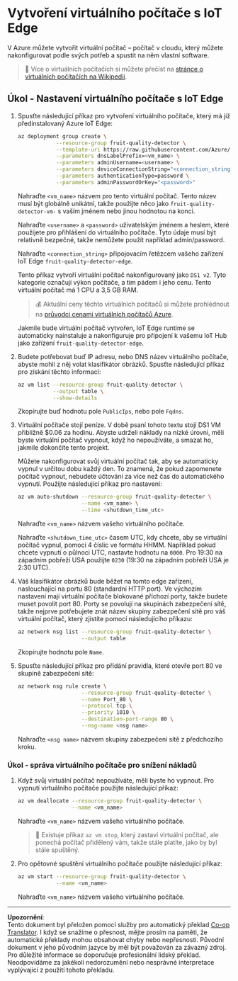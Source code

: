 <!--
CO_OP_TRANSLATOR_METADATA:
{
  "original_hash": "24dc783a600e20251211987b36370e93",
  "translation_date": "2025-08-27T20:50:50+00:00",
  "source_file": "4-manufacturing/lessons/3-run-fruit-detector-edge/vm-iotedge.md",
  "language_code": "cs"
}
-->
# Vytvoření virtuálního počítače s IoT Edge

V Azure můžete vytvořit virtuální počítač – počítač v cloudu, který můžete nakonfigurovat podle svých potřeb a spustit na něm vlastní software.

> 💁 Více o virtuálních počítačích si můžete přečíst na [stránce o virtuálních počítačích na Wikipedii](https://wikipedia.org/wiki/Virtual_machine).

## Úkol - Nastavení virtuálního počítače s IoT Edge

1. Spusťte následující příkaz pro vytvoření virtuálního počítače, který má již předinstalovaný Azure IoT Edge:

    ```sh
    az deployment group create \
                --resource-group fruit-quality-detector \
                --template-uri https://raw.githubusercontent.com/Azure/iotedge-vm-deploy/1.2.0/edgeDeploy.json \
                --parameters dnsLabelPrefix=<vm_name> \
                --parameters adminUsername=<username> \
                --parameters deviceConnectionString="<connection_string>" \
                --parameters authenticationType=password \
                --parameters adminPasswordOrKey="<password>"
    ```

    Nahraďte `<vm_name>` názvem pro tento virtuální počítač. Tento název musí být globálně unikátní, takže použijte něco jako `fruit-quality-detector-vm-` s vaším jménem nebo jinou hodnotou na konci.

    Nahraďte `<username>` a `<password>` uživatelským jménem a heslem, které použijete pro přihlášení do virtuálního počítače. Tyto údaje musí být relativně bezpečné, takže nemůžete použít například admin/password.

    Nahraďte `<connection_string>` připojovacím řetězcem vašeho zařízení IoT Edge `fruit-quality-detector-edge`.

    Tento příkaz vytvoří virtuální počítač nakonfigurovaný jako `DS1 v2`. Tyto kategorie označují výkon počítače, a tím pádem i jeho cenu. Tento virtuální počítač má 1 CPU a 3,5 GB RAM.

    > 💰 Aktuální ceny těchto virtuálních počítačů si můžete prohlédnout na [průvodci cenami virtuálních počítačů Azure](https://azure.microsoft.com/pricing/details/virtual-machines/linux/?WT.mc_id=academic-17441-jabenn).

    Jakmile bude virtuální počítač vytvořen, IoT Edge runtime se automaticky nainstaluje a nakonfiguruje pro připojení k vašemu IoT Hub jako zařízení `fruit-quality-detector-edge`.

1. Budete potřebovat buď IP adresu, nebo DNS název virtuálního počítače, abyste mohli z něj volat klasifikátor obrázků. Spusťte následující příkaz pro získání těchto informací:

    ```sh
    az vm list --resource-group fruit-quality-detector \
               --output table \
               --show-details
    ```

    Zkopírujte buď hodnotu pole `PublicIps`, nebo pole `Fqdns`.

1. Virtuální počítače stojí peníze. V době psaní tohoto textu stojí DS1 VM přibližně $0.06 za hodinu. Abyste udrželi náklady na nízké úrovni, měli byste virtuální počítač vypnout, když ho nepoužíváte, a smazat ho, jakmile dokončíte tento projekt.

    Můžete nakonfigurovat svůj virtuální počítač tak, aby se automaticky vypnul v určitou dobu každý den. To znamená, že pokud zapomenete počítač vypnout, nebudete účtováni za více než čas do automatického vypnutí. Použijte následující příkaz pro nastavení:

    ```sh
    az vm auto-shutdown --resource-group fruit-quality-detector \
                        --name <vm_name> \
                        --time <shutdown_time_utc>
    ```

    Nahraďte `<vm_name>` názvem vašeho virtuálního počítače.

    Nahraďte `<shutdown_time_utc>` časem UTC, kdy chcete, aby se virtuální počítač vypnul, pomocí 4 číslic ve formátu HHMM. Například pokud chcete vypnutí o půlnoci UTC, nastavte hodnotu na `0000`. Pro 19:30 na západním pobřeží USA použijte `0230` (19:30 na západním pobřeží USA je 2:30 UTC).

1. Váš klasifikátor obrázků bude běžet na tomto edge zařízení, naslouchající na portu 80 (standardní HTTP port). Ve výchozím nastavení mají virtuální počítače blokované příchozí porty, takže budete muset povolit port 80. Porty se povolují na skupinách zabezpečení sítě, takže nejprve potřebujete znát název skupiny zabezpečení sítě pro váš virtuální počítač, který zjistíte pomocí následujícího příkazu:

    ```sh
    az network nsg list --resource-group fruit-quality-detector \
                        --output table
    ```

    Zkopírujte hodnotu pole `Name`.

1. Spusťte následující příkaz pro přidání pravidla, které otevře port 80 ve skupině zabezpečení sítě:

    ```sh
    az network nsg rule create \
                        --resource-group fruit-quality-detector \
                        --name Port_80 \
                        --protocol tcp \
                        --priority 1010 \
                        --destination-port-range 80 \
                        --nsg-name <nsg name>
    ```

    Nahraďte `<nsg name>` názvem skupiny zabezpečení sítě z předchozího kroku.

### Úkol - správa virtuálního počítače pro snížení nákladů

1. Když svůj virtuální počítač nepoužíváte, měli byste ho vypnout. Pro vypnutí virtuálního počítače použijte následující příkaz:

    ```sh
    az vm deallocate --resource-group fruit-quality-detector \
                     --name <vm_name>
    ```

    Nahraďte `<vm_name>` názvem vašeho virtuálního počítače.

    > 💁 Existuje příkaz `az vm stop`, který zastaví virtuální počítač, ale ponechá počítač přidělený vám, takže stále platíte, jako by byl stále spuštěný.

1. Pro opětovné spuštění virtuálního počítače použijte následující příkaz:

    ```sh
    az vm start --resource-group fruit-quality-detector \
                --name <vm_name>
    ```

    Nahraďte `<vm_name>` názvem vašeho virtuálního počítače.

---

**Upozornění**:  
Tento dokument byl přeložen pomocí služby pro automatický překlad [Co-op Translator](https://github.com/Azure/co-op-translator). I když se snažíme o přesnost, mějte prosím na paměti, že automatické překlady mohou obsahovat chyby nebo nepřesnosti. Původní dokument v jeho původním jazyce by měl být považován za závazný zdroj. Pro důležité informace se doporučuje profesionální lidský překlad. Neodpovídáme za jakékoli nedorozumění nebo nesprávné interpretace vyplývající z použití tohoto překladu.